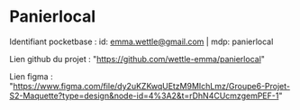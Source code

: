 # Panierlocal

Identifiant pocketbase : id: emma.wettle@gmail.com | mdp: panierlocal

Lien github du projet : "https://github.com/wettle-emma/panierlocal"

Lien figma : "https://www.figma.com/file/dy2uKZKwqUEtzM9MIchLmz/Groupe6-Projet-S2-Maquette?type=design&node-id=4%3A2&t=rDhN4CUcmzgemPEF-1"

